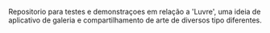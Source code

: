 Repositorio para testes e demonstraçoes em relação a 'Luvre', uma ideia de aplicativo de galeria e compartilhamento de arte de diversos tipo diferentes.

